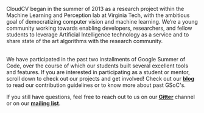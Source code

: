 CloudCV began in the summer of 2013 as a research project within the Machine Learning and Perception lab at Virginia Tech, with the ambitious goal of democratizing computer vision and machine learning. We’re a young community working towards enabling developers, researchers, and fellow students to leverage Artificial Intelligence technology as a service and to share state of the art algorithms with the research community. 
<br/><br/>

We have participated in the past two installments of Google Summer of Code, over the course of which our students built several excellent tools and features. If you are interested in participating as a student or mentor, scroll down to check out our projects and get involved! Check out our <a href="https://cloud-cv.github.io/CloudCV/"><b>blog</b></a> to read our contribution guidelines or to know more about past GSoC's.

If you still have questions, feel free to reach out to us on our <a href="https://gitter.im/batra-mlp-lab/CloudCV"><b>Gitter</b></a> channel or on our <a href="https://groups.google.com/forum/#!forum/cloudcv"><b>mailing list</b></a>.<br/><br/>
